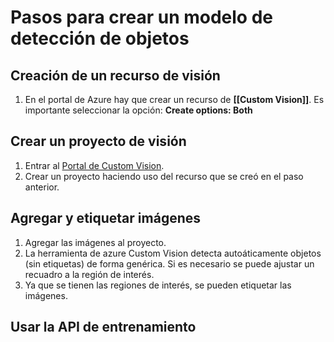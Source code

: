 # Pasos para crear un modelo de detección de objetos

## Creación de un recurso de visión

1. En el portal de Azure hay que crear un recurso de **[[Custom Vision]]**.
    Es importante seleccionar la opción: **Create options: Both**

## Crear un proyecto de visión

1. Entrar al [Portal de Custom Vision](https://www.customvision.ai/).
2. Crear un proyecto haciendo uso del recurso que se creó en el paso anterior.

## Agregar y etiquetar imágenes

1. Agregar las imágenes al proyecto.
2. La herramienta de azure Custom Vision detecta autoáticamente objetos (sin etiquetas) de forma genérica. Si es necesario se puede ajustar un recuadro a la región de interés.
3. Ya que se tienen las regiones de interés, se pueden etiquetar las imágenes.

## Usar la API de entrenamiento
